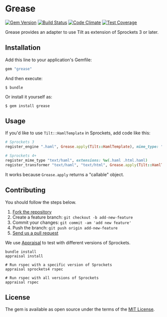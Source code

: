 # Grease

[![Gem Version](https://badge.fury.io/rb/grease.svg)](http://badge.fury.io/rb/grease)
[![Build Status](https://travis-ci.org/yasaichi/grease.svg?branch=master)](https://travis-ci.org/yasaichi/grease)
[![Code Climate](https://codeclimate.com/github/yasaichi/grease/badges/gpa.svg)](https://codeclimate.com/github/yasaichi/grease)
[![Test Coverage](https://codeclimate.com/github/yasaichi/grease/badges/coverage.svg)](https://codeclimate.com/github/yasaichi/grease/coverage)

Grease provides an adapter to use Tilt as extension of Sprockets 3 or later.

## Installation

Add this line to your application's Gemfile:

```ruby
gem "grease"
```

And then execute:

```shell
$ bundle
```

Or install it yourself as:

```shell
$ gem install grease
```

## Usage

If you'd like to use `Tilt::HamlTemplate` in Sprockets, add code like this:

```ruby
# Sprockets 3
register_engine ".haml", Grease.apply(Tilt::HamlTemplate), mime_type: "text/html", silence_deprecation: true

# Sprockets 4+
register_mime_type "text/haml", extensions: %w(.haml .html.haml)
register_transformer "text/haml", "text/html", Grease.apply(Tilt::HamlTemplate)
```

It works because `Grease.apply` returns a "callable" object.

## Contributing

You should follow the steps below.

1. [Fork the repository](https://help.github.com/articles/fork-a-repo/)
2. Create a feature branch: `git checkout -b add-new-feature`
3. Commit your changes: `git commit -am 'add new feature'`
4. Push the branch: `git push origin add-new-feature`
4. [Send us a pull request](https://help.github.com/articles/using-pull-requests/)

We use [Appraisal](https://github.com/thoughtbot/appraisal) to test with different versions of Sprockets.

```shell
bundle install
appraisal install

# Run rspec with a specific version of Sprockets
appraisal sprockets4 rspec

# Run rspec with all versions of Sprockets
appraisal rspec
```

## License

The gem is available as open source under the terms of the [MIT License](http://opensource.org/licenses/MIT).

